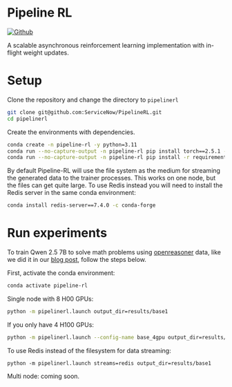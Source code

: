 Pipeline RL
=================
[![Github](https://img.shields.io/badge/Blog%20Post-000000)](https://huggingface.co/blog/ServiceNow/pipelinerl/)

A scalable asynchronous reinforcement learning implementation with in-flight weight updates.

# Setup

Clone the repository and change the directory to `pipelinerl`
```bash
git clone git@github.com:ServiceNow/PipelineRL.git
cd pipelinerl
```

Create the environments with dependencies.
```bash
conda create -n pipeline-rl -y python=3.11
conda run --no-capture-output -n pipeline-rl pip install torch==2.5.1 --index-url https://download.pytorch.org/whl/cu121 
conda run --no-capture-output -n pipeline-rl pip install -r requirements.txt --no-build-isolation
```

By default Pipeline-RL will use the file system as the medium for streaming the generated data to the trainer processes. This works on one node, but the files can get quite large. To use Redis instead you will need to install the Redis server in the same conda environment:
```bash
conda install redis-server==7.4.0 -c conda-forge 
```

# Run experiments

To train Qwen 2.5 7B to solve math problems using [openreasoner](https://github.com/Open-Reasoner-Zero/Open-Reasoner-Zero) data, like we did it in our [blog post](https://huggingface.co/blog/ServiceNow/pipelinerl), follow the steps below.

First, activate the conda environment:
```bash
conda activate pipeline-rl
```

Single node with 8 H00 GPUs:

```bash
python -m pipelinerl.launch output_dir=results/base1
```

If you only have 4 H100 GPUs:
```bash
python -m pipelinerl.launch --config-name base_4gpu output_dir=results/base1 
```

To use Redis instead of the filesystem for data streaming:
```
python -m pipelinerl.launch streams=redis output_dir=results/base1
```

Multi node: coming soon.